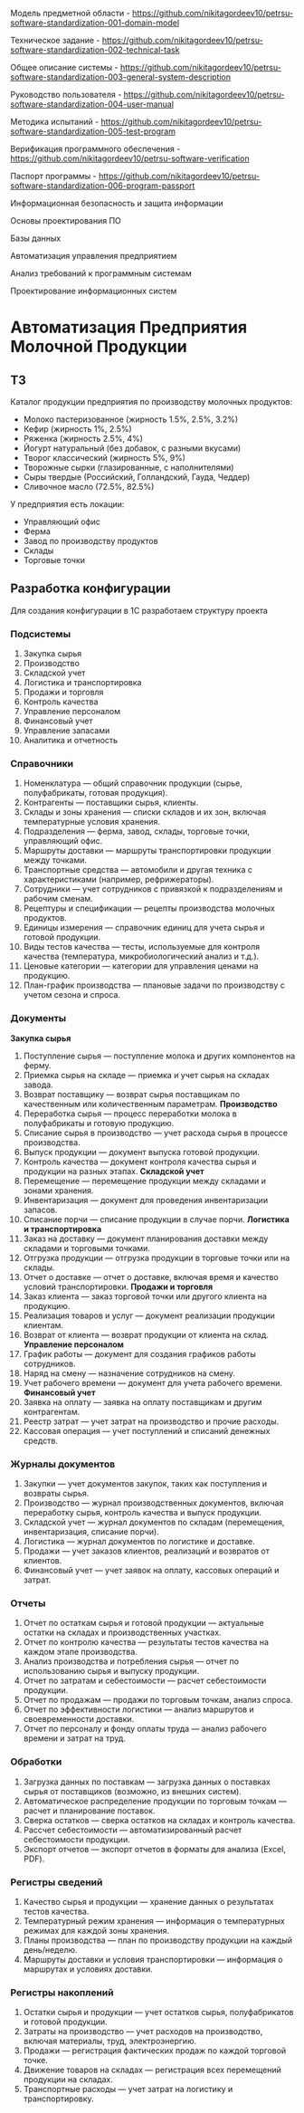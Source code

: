 Модель предметной области - <https://github.com/nikitagordeev10/petrsu-software-standardization-001-domain-model>  

Техническое задание - <https://github.com/nikitagordeev10/petrsu-software-standardization-002-technical-task>  

Общее описание системы - <https://github.com/nikitagordeev10/petrsu-software-standardization-003-general-system-description>  

Руководство пользователя - <https://github.com/nikitagordeev10/petrsu-software-standardization-004-user-manual>  

Методика испытаний - <https://github.com/nikitagordeev10/petrsu-software-standardization-005-test-program>  

Верификация программного обеспечения - <https://github.com/nikitagordeev10/petrsu-software-verification>  

Паспорт программы - <https://github.com/nikitagordeev10/petrsu-software-standardization-006-program-passport>   

Информационная безопасность и защита информации

Основы проектирования ПО

Базы данных

Автоматизация управления предприятием

Анализ требований к программным системам

Проектирование информационных систем





# Автоматизация Предприятия Молочной Продукции

## ТЗ 

Каталог продукции предприятия по производству молочных продуктов:
- Молоко пастеризованное (жирность 1.5%, 2.5%, 3.2%)
- Кефир (жирность 1%, 2.5%)
- Ряженка (жирность 2.5%, 4%)
- Йогурт натуральный (без добавок, с разными вкусами)
- Творог классический (жирность 5%, 9%)
- Творожные сырки (глазированные, с наполнителями)
- Сыры твердые (Российский, Голландский, Гауда, Чеддер)
- Сливочное масло (72.5%, 82.5%)

У предприятия есть локации:
- Управляющий офис
- Ферма 
- Завод по производству продуктов
- Склады 
- Торговые точки 


## Разработка конфигурации

Для создания конфигурации в 1С разработаем структуру проекта

### Подсистемы
1. Закупка сырья
2. Производство
3. Складской учет
4. Логистика и транспортировка
5. Продажи и торговля
6. Контроль качества
7. Управление персоналом
8. Финансовый учет
9. Управление запасами
10. Аналитика и отчетность

### Справочники
1. Номенклатура — общий справочник продукции (сырье, полуфабрикаты, готовая продукция).
2. Контрагенты — поставщики сырья, клиенты.
3. Склады и зоны хранения — списки складов и их зон, включая температурные условия хранения.
4. Подразделения — ферма, завод, склады, торговые точки, управляющий офис.
5. Маршруты доставки — маршруты транспортировки продукции между точками.
6. Транспортные средства — автомобили и другая техника с характеристиками (например, рефрижераторы).
7. Сотрудники — учет сотрудников с привязкой к подразделениям и рабочим сменам.
8. Рецептуры и спецификации — рецепты производства молочных продуктов.
9. Единицы измерения — справочник единиц для учета сырья и готовой продукции.
10. Виды тестов качества — тесты, используемые для контроля качества (температура, микробиологический анализ и т.д.).
11. Ценовые категории — категории для управления ценами на продукцию.
12. План-график производства — плановые задачи по производству с учетом сезона и спроса.

### Документы
**Закупка сырья**
1. Поступление сырья — поступление молока и других компонентов на ферму.
2. Приемка сырья на складе — приемка и учет сырья на складах завода.
3. Возврат поставщику — возврат сырья поставщикам по качественным или количественным параметрам.
**Производство**
4. Переработка сырья — процесс переработки молока в полуфабрикаты и готовую продукцию.
5. Списание сырья в производство — учет расхода сырья в процессе производства.
6. Выпуск продукции — документ выпуска готовой продукции.
7. Контроль качества — документ контроля качества сырья и продукции на разных этапах.
**Складской учет**
8. Перемещение — перемещение продукции между складами и зонами хранения.
9. Инвентаризация — документ для проведения инвентаризации запасов.
10. Списание порчи — списание продукции в случае порчи.
**Логистика и транспортировка**
11. Заказ на доставку — документ планирования доставки между складами и торговыми точками.
12. Отгрузка продукции — отгрузка продукции в торговые точки или на склады.
13. Отчет о доставке — отчет о доставке, включая время и качество условий транспортировки.
**Продажи и торговля**
14. Заказ клиента — заказ торговой точки или другого клиента на продукцию.
15. Реализация товаров и услуг — документ реализации продукции клиентам.
16. Возврат от клиента — возврат продукции от клиента на склад.
**Управление персоналом**
17. График работы — документ для создания графиков работы сотрудников.
18. Наряд на смену — назначение сотрудников на смену.
19. Учет рабочего времени — документ для учета рабочего времени.
**Финансовый учет**
20. Заявка на оплату — заявка на оплату поставщикам и другим контрагентам.
21. Реестр затрат — учет затрат на производство и прочие расходы.
22. Кассовая операция — учет поступлений и списаний денежных средств.

### Журналы документов
1. Закупки — учет документов закупок, таких как поступления и возвраты сырья.
2. Производство — журнал производственных документов, включая переработку сырья, контроль качества и выпуск продукции.
3. Складской учет — журнал документов по складам (перемещения, инвентаризация, списание порчи).
4. Логистика — журнал документов по логистике и доставке.
5. Продажи — учет заказов клиентов, реализаций и возвратов от клиентов.
6. Финансовый учет — учет заявок на оплату, кассовых операций и затрат.

### Отчеты
1. Отчет по остаткам сырья и готовой продукции — актуальные остатки на складах и производственных участках.
2. Отчет по контролю качества — результаты тестов качества на каждом этапе производства.
3. Анализ производства и потребления сырья — отчет по использованию сырья и выпуску продукции.
4. Отчет по затратам и себестоимости — расчет себестоимости продукции.
5. Отчет по продажам — продажи по торговым точкам, анализ спроса.
6. Отчет по эффективности логистики — анализ маршрутов и своевременности доставки.
7. Отчет по персоналу и фонду оплаты труда — анализ рабочего времени и затрат на труд.

### Обработки
1. Загрузка данных по поставкам — загрузка данных о поставках сырья от поставщиков (возможно, из внешних систем).
2. Автоматическое распределение продукции по торговым точкам — расчет и планирование поставок.
3. Сверка остатков — сверка остатков на складах и контроль качества.
4. Рассчет себестоимости — автоматизированный расчет себестоимости продукции.
5. Экспорт отчетов — экспорт отчетов в форматы для анализа (Excel, PDF).

### Регистры сведений
1. Качество сырья и продукции — хранение данных о результатах тестов качества.
2. Температурный режим хранения — информация о температурных режимах для каждой зоны хранения.
3. Планы производства — план по производству продукции на каждый день/неделю.
4. Маршруты доставки и условия транспортировки — информация о маршрутах и условиях доставки.

### Регистры накоплений
1. Остатки сырья и продукции — учет остатков сырья, полуфабрикатов и готовой продукции.
2. Затраты на производство — учет расходов на производство, включая материалы, труд, электроэнергию.
3. Продажи — регистрация фактических продаж по каждой торговой точке.
4. Движение товаров на складах — регистрация всех перемещений продукции на складах.
5. Транспортные расходы — учет затрат на логистику и транспортировку.
